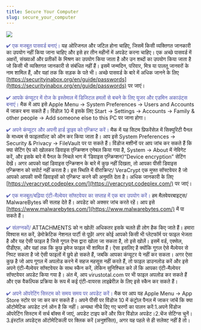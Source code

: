 ```yaml
---
title: Secure Your Computer
slug: secure_your_computer
---
```


![](/images/coverchap_4.jpg)





<span class="leadtip" style="color:#5157b1">✔ एक मजबूत पासवर्ड बनाएं।</span> यह ओरिजनल और जटिल होना चाहिए, जिसमें किसी व्यक्तिगत जानकारी का उपयोग नहीं किया जाना चाहिए और इसे हर तीन महीनों में अपडेट करना चाहिए। एक अच्छे पासवर्ड में अक्षरों, संख्याओं और प्रतीकों के मिश्रण का उपयोग किया जाता है और उन शब्दों का उपयोग किया जाता है जो किसी भी व्यक्तिगत जानकारी से संबंधित नहीं हैं। इसमें जन्मदिन, परिवार, मित्र या पालतू जानवरों के नाम शामिल हैं, और यहां तक कि सड़क के पते भी। अच्छे पासवर्ड के बारे में अधिक जानने के लिए [https://securityinabox.org/en/guide/passwords](https://securityinabox.org/en/guide/passwords) पर जाएं।

<span class="leadtip" style="color:#5157b1">✔ आपके कंप्यूटर में रोज के इस्तेमाल में डिजिटल हमलों से बचने के लिए यूजर और एडमिन अकाउंट्स बनाएं।</span> मैक में आप इसे Apple Menu → System Preferences → Users and Accounts में जाकर बना सकते हैं। विंडोज़ 10 में इसके लिए Start → Settings → Accounts → Family &amp; other people → Add someone else to this PC पर जाना होगा। 

<span class="leadtip" style="color:#5157b1">✔ अपने कंप्यूटर और अपनी हार्ड ड्राइव को एन्क्रिप्ट करें।</span> मैक में यह सिटम प्रिफरेंसेज़ में सिक्युरिटी पैनल के माध्यम से फाइलवॉल्ट को ऑन कर किया जाता है। आप इसे System Preferences → Security &amp; Privacy → FileVault पर पा सकते हैं। विंडोज मशीनों पर आप जांच कर सकते हैं कि क्या सेटिंग ऐप को खोलकर डिवाइस एन्क्रिप्शन एनेबल किया गया है, System → About में नेविगेट करें, और इसके बारे में पैनल के निचले भाग में ‘डिवाइस एन्क्रिप्शन’/“Device encryption” सेटिंग देखें। अगर आपको यहां डिवाइस एन्क्रिप्शन के बारे में कुछ नहीं दिखता, तो आपका पीसी डिवाइस एन्क्रिप्शन को सपोर्ट नहीं करता है। इस स्थिति में वीराक्रिप्ट/ VeraCrypt एक मुफ्त सॉफ्टवेयर है जो आपको आपकी सभी डिवाइसों को एन्क्रिप्ट करने की अनुमति देता है। अधिक जानकारी के लिए [https://veracrypt.codeplex.com/](https://veracrypt.codeplex.com/) पर जाएं।




<span class="leadtip" style="color:#5157b1">✔ एक मजबूत/बढ़िया एंटी-मैल्वेयर सॉफ्टवेयर का सप्ताह में एक बार उपयोग करें।</span> हम मैलवेयरबाइट्स/ MalwareBytes की सलाह देते हैं। अपडेट को अक्सर जांच करते रहें। आप इसे [https://www.malwarebytes.com/](https://www.malwarebytes.com/) में  पा सकते हैं। 

<span class="leadtip" style="color:#5157b1">✔ संलग्नकों/</span> ATTACHMENTS को न खोलें! अधिकतर इसके चलते ही लोग हैक किए जाते हैं। हमारा विश्वास मत करें, डेमोक्रेटिक नेशनल पार्टी से पूछें! अगर कोई आपको किसी भी प्लेटफॉर्म पर फाइल भेजता है और यह ऐसी फाइल है जिसे गूगल ऐप्स द्वारा खोला जा सकता है, तो इसे खोलें। इसमें वर्ड, एक्सेल, पीडीएफ, और यहां तक कि कुछ इमेज फाइल भी शामिल हैं। ऐसा इसलिए है क्योंकि गूगल ऐसे मैल्वेयर से निपट सकता है जो ऐसी फाइलों में छुपे हो सकते हैं, जबकि आपका कंप्यूटर ये नहीं कर सकता। अगर ऐसा कुछ है जो आप गूगल में अपलोड करने में सहज महसूस नहीं करते हैं, तो फाइल डाउनलोड करें और इसे अपने एंटी-मैल्वेयर सॉफ्टवेयर के साथ स्कैन करें, लेकिन सुनिश्चित करे लें कि आपका एंटी-मैल्वेयर सॉफ्टवेयर अपडेट किया गया है। अंत में, आप virustotal.com पर भी फाइल अपलोड कर सकते हैं और एक वैकल्पिक प्रक्रिया के रूप में कई एंटी-वायरस लाइब्रेरीज़ के लिए इसे स्कैन कर सकते हैं।

<span class="leadtip" style="color:#5157b1">✔ अपने ऑपरेटिंग सिस्टम को समय समय पर अपडेट करें।</span> मैक पर आप यह Apple Menu → App Store स्टोर पर जा कर कर सकते हैं। अपने पीसी पर विंडोज 10 में कंट्रोल पैनल में जाकर जांचें कि क्या ऑटोमेटिक अपडेट टर्न ऑन है कि नहीं। अन्यथा नीचे दिए गए चरणों का पालन करें:1.अपने विंडोज ऑपरेटिंग सिस्टम में सर्च बॉक्स में जाएं, अपडेट टाइप करें और फिर विंडोज़ अपडेट।2.चेंज सेटिंग्स चुनें।3.इंस्टॉल अपडेट्स ऑटोमेटिकली पर क्लिक करें (अनुशंसित), अगर यह पहले से ही सलेक्ट नहीं है तो।